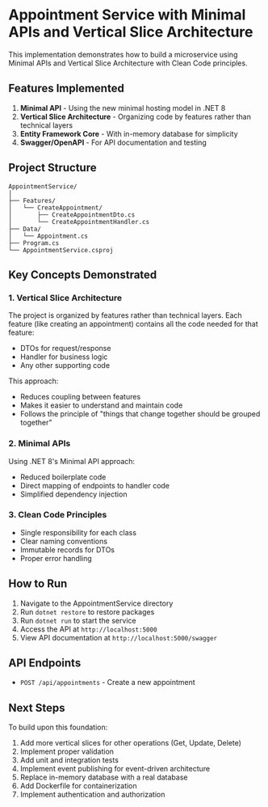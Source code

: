 # Appointment Service with Minimal APIs and Vertical Slice Architecture

This implementation demonstrates how to build a microservice using Minimal APIs and Vertical Slice Architecture with Clean Code principles.

## Features Implemented

1. **Minimal API** - Using the new minimal hosting model in .NET 8
2. **Vertical Slice Architecture** - Organizing code by features rather than technical layers
3. **Entity Framework Core** - With in-memory database for simplicity
4. **Swagger/OpenAPI** - For API documentation and testing

## Project Structure

```
AppointmentService/
│
├── Features/
│   └── CreateAppointment/
│       ├── CreateAppointmentDto.cs
│       └── CreateAppointmentHandler.cs
├── Data/
│   └── Appointment.cs
├── Program.cs
└── AppointmentService.csproj
```

## Key Concepts Demonstrated

### 1. Vertical Slice Architecture

The project is organized by features rather than technical layers. Each feature (like creating an appointment) contains all the code needed for that feature:
- DTOs for request/response
- Handler for business logic
- Any other supporting code

This approach:
- Reduces coupling between features
- Makes it easier to understand and maintain code
- Follows the principle of "things that change together should be grouped together"

### 2. Minimal APIs

Using .NET 8's Minimal API approach:
- Reduced boilerplate code
- Direct mapping of endpoints to handler code
- Simplified dependency injection

### 3. Clean Code Principles

- Single responsibility for each class
- Clear naming conventions
- Immutable records for DTOs
- Proper error handling

## How to Run

1. Navigate to the AppointmentService directory
2. Run `dotnet restore` to restore packages
3. Run `dotnet run` to start the service
4. Access the API at `http://localhost:5000`
5. View API documentation at `http://localhost:5000/swagger`

## API Endpoints

- `POST /api/appointments` - Create a new appointment

## Next Steps

To build upon this foundation:

1. Add more vertical slices for other operations (Get, Update, Delete)
2. Implement proper validation
3. Add unit and integration tests
4. Implement event publishing for event-driven architecture
5. Replace in-memory database with a real database
6. Add Dockerfile for containerization
7. Implement authentication and authorization